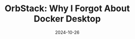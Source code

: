 ---
title: "OrbStack: Why I Forgot About Docker Desktop"
date: 2024-10-26
source_url: "https://habr.com/ru/articles/853720/"
---